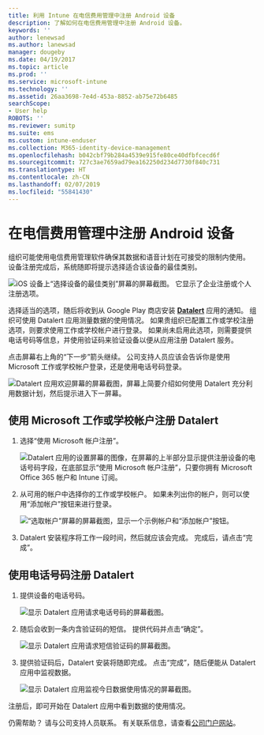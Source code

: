 ```yaml
---
title: 利用 Intune 在电信费用管理中注册 Android 设备
description: 了解如何在电信费用管理中注册 Android 设备。
keywords: ''
author: lenewsad
ms.author: lanewsad
manager: dougeby
ms.date: 04/19/2017
ms.topic: article
ms.prod: ''
ms.service: microsoft-intune
ms.technology: ''
ms.assetid: 26aa3698-7e4d-453a-8852-ab75e72b6485
searchScope:
- User help
ROBOTS: ''
ms.reviewer: sumitp
ms.suite: ems
ms.custom: intune-enduser
ms.collection: M365-identity-device-management
ms.openlocfilehash: b042cbf79b284a4539e915fe80ce40dfbfcecd6f
ms.sourcegitcommit: 727c3ae7659ad79ea162250d234d7730f840c731
ms.translationtype: HT
ms.contentlocale: zh-CN
ms.lasthandoff: 02/07/2019
ms.locfileid: "55841430"
---
```

# <a name="enroll-your-android-device-in-telecom-expense-management"></a>在电信费用管理中注册 Android 设备

组织可能使用电信费用管理软件确保其数据和语音计划在可接受的限制内使用。 设备注册完成后，系统随即将提示选择适合该设备的最佳类别。

![iOS 设备上“选择设备的最佳类别”屏幕的屏幕截图。 它显示了企业注册或个人注册选项。](./media/and-enroll-11-tem-select-best-category.png)

选择适当的选项，随后将收到从 Google Play 商店安装 [__Datalert__](https://play.google.com/store/apps/details?id=fr.memobox.databox) 应用的通知。 组织可使用 Datalert 应用测量数据的使用情况。 如果贵组织已配置工作或学校注册选项，则要求使用工作或学校帐户进行登录。 如果尚未启用此选项，则需要提供电话号码等信息，并使用验证码来验证设备以便从应用注册 Datalert 服务。

点击屏幕右上角的“下一步”箭头继续。 公司支持人员应该会告诉你是使用 Microsoft 工作或学校帐户登录，还是使用电话号码登录。

  ![Datalert 应用欢迎屏幕的屏幕截图，屏幕上简要介绍如何使用 Datalert 充分利用数据计划，然后提示进入下一屏幕。](./media/and-enroll-12-tem-datalert-setup.png)

## <a name="enroll-into-datalert-using-your-microsoft-work-or-school-account"></a>使用 Microsoft 工作或学校帐户注册 Datalert

1. 选择“使用 Microsoft 帐户注册”。

   ![Datalert 应用的设置屏幕的图像，在屏幕的上半部分显示提供注册设备的电话号码字段，在底部显示“使用 Microsoft 帐户注册”，只要你拥有 Microsoft Office 365 帐户和 Intune 订阅。](./media/and-enroll-12a-tem-datalert-enroll-msft-account.png)

2. 从可用的帐户中选择你的工作或学校帐户。 如果未列出你的帐户，则可以使用“添加帐户”按钮来进行登录。

   ![“选取帐户”屏幕的屏幕截图，显示一个示例帐户和“添加帐户”按钮。](./media/and-enroll-12b-tem-datalert-enroll-select-msft-account.png)

3. Datalert 安装程序将工作一段时间，然后就应该会完成。 完成后，请点击“完成”。

## <a name="enroll-into-datalert-using-your-phone-number"></a>使用电话号码注册 Datalert

1. 提供设备的电话号码。

   ![显示 Datalert 应用请求电话号码的屏幕截图。](./media/and-enroll-13-tem-datalert-phone-number.png)

2. 随后会收到一条内含验证码的短信。 提供代码并点击“确定”。

   ![显示 Datalert 应用请求短信验证码的屏幕截图。](./media/and-enroll-14-tem-datalert-sms.png)

3. 提供验证码后，Datalert 安装将随即完成。 点击“完成”，随后便能从 Datalert 应用中监视数据。

   ![显示 Datalert 应用监视今日数据使用情况的屏幕截图。](./media/and-enroll-15-tem-datalert-monitoring-active.png)

注册后，即可开始在 Datalert 应用中看到数据的使用情况。

仍需帮助？ 请与公司支持人员联系。 有关联系信息，请查看[公司门户网站](https://go.microsoft.com/fwlink/?linkid=2010980)。
